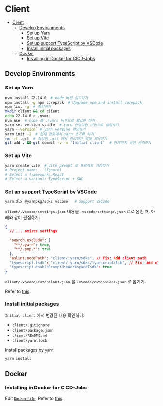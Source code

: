 # Client

- [Client](#client)
  - [Develop Environments](#develop-environments)
    - [Set up Yarn](#set-up-yarn)
    - [Set up Vite](#set-up-vite)
    - [Set up support TypeScript by VSCode](#set-up-support-typescript-by-vscode)
    - [Install initial packages](#install-initial-packages)
  - [Docker](#docker)
    - [Installing in Docker for CICD-Jobs](#installing-in-docker-for-cicd-jobs)

## Develop Environments

### Set up Yarn

```bash
nvm install 22.14.0  # node 버전 설치하기
npm install -g npm corepack  # Upgrade npm and install corepack
npm list -g  # 확인하기
mkdir client && cd client
echo 22.14.0 > .nvmrc
nvm use  # node 를 .nvmrc 버전으로 활성화 하기
yarn set version stable  # yarn 안정적인 버전으로 설정하기
yarn --version  # yarn version 확인하기
yarn init -2  # 현재 경로에서 yarn 초기화 하기
rm -rf .git  # 최상위 .git 에서 관리하기 위해 제거하기
git add . && git commit -v -m 'Initial client'  # 현재까지 버전 관리하기
```

### Set up Vite

```bash
yarn create vite  # Vite prompt 로 프로젝트 생성하기
# Project name: . (Ignore)
# Select a framework: React
# Select a variant: TypeScript + SWC
```

### Set up support TypeScript by VSCode

```bash
yarn dlx @yarnpkg/sdks vscode   # Support VSCode
```

`client/.vscode/settings.json` 내용을 `.vscode/settings.json` 으로 옴긴 후, 아래와 같이 편집하기:

```json
{
  // ... exists settings

  "search.exclude": {
    "**/.yarn": true,
    "**/.pnp.*": true
  },
  "eslint.nodePath": "client/.yarn/sdks", // Fix: Add client path
  "typescript.tsdk": "client/.yarn/sdks/typescript/lib", // Fix: Add client path
  "typescript.enablePromptUseWorkspaceTsdk": true
}
```

`client/.vscode/extensions.json` 을 `.vscode/extensions.json` 로 옴기기.

Refer to [this](https://yarnpkg.com/getting-started/editor-sdks#vscode).

### Install initial packages

`Initial client` 에서 변경된 내용 확인하기:

- `client/.gitignore`
- `client/package.json`
- `client/README.md`
- `client/yarn.lock`

Install packages by `yarn`:

```bash
yarn install
```

## Docker

### Installing in Docker for CICD-Jobs

Edit [`Dockerfile`](../client/Dockerfile), Refer to [this](https://github.com/nvm-sh/nvm?tab=readme-ov-file#installing-in-docker-for-cicd-jobs).
